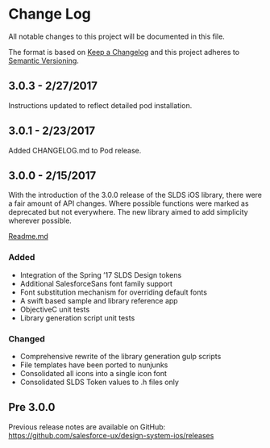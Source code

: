 # Change Log

All notable changes to this project will be documented in this file.

The format is based on [Keep a Changelog](http://keepachangelog.com/) 
and this project adheres to [Semantic Versioning](http://semver.org/).


<!-- ## [Unreleased] -->

## 3.0.3 - 2/27/2017
Instructions updated to reflect detailed pod installation.

## 3.0.1 - 2/23/2017
Added CHANGELOG.md to Pod release.

## 3.0.0 - 2/15/2017
With the introduction of the 3.0.0 release of the SLDS iOS library, there were a fair amount of API changes. Where possible functions were marked as deprecated but not everywhere. The new library aimed to add simplicity wherever possible.

[Readme.md](https://github.com/salesforce-ux/design-system-ios/blob/master/README.md)

### Added
- Integration of the Spring ’17 SLDS Design tokens
- Additional SalesforceSans font family support
- Font substitution mechanism for overriding default fonts
- A swift based sample and library reference app
- ObjectiveC unit tests 
- Library generation script unit tests

### Changed
-  Comprehensive rewrite of the library generation gulp scripts
-  File templates have been ported to nunjunks
-  Consolidated all icons into a single icon font
-  Consolidated SLDS Token values to .h files only

## Pre 3.0.0

Previous release notes are available on GitHub: <https://github.com/salesforce-ux/design-system-ios/releases>

